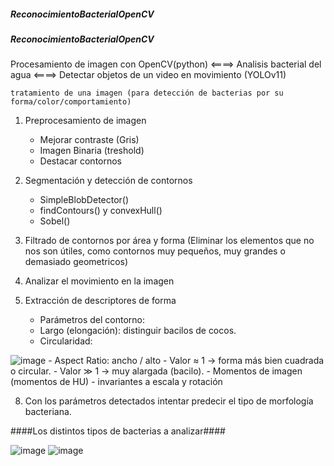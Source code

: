##### ReconocimientoBacterialOpenCV ##### 





##### ReconocimientoBacterialOpenCV ##### 
Procesamiento de imagen con OpenCV(python) <====> Analisis bacterial del agua <====> Detectar objetos de un video en movimiento (YOLOv11) 

	tratamiento de una imagen (para detección de bacterias por su forma/color/comportamiento)

1) Preprocesamiento de imagen
   
 	- Mejorar contraste (Gris)
 	- Imagen Binaria (treshold)
 	- Destacar contornos

3) Segmentación y detección de contornos

	- SimpleBlobDetector()
	- findContours() y convexHull()
	- Sobel()

4) Filtrado de contornos por área y forma (Eliminar los elementos que no nos son útiles, como contornos muy pequeños, muy  grandes o demasiado geometricos)

5) Analizar el movimiento en la imagen

6) Extracción de descriptores de forma
	- Parámetros del contorno:
	- Largo (elongación): distinguir bacilos de cocos.
	- Circularidad:
  
![image](https://github.com/user-attachments/assets/f74b70f0-9397-4d1e-92f4-80815049c283)
	- Aspect Ratio: ancho / alto
 		- Valor ≈ 1 → forma más bien cuadrada o circular.
   		- Valor ≫ 1 → muy alargada (bacilo).
     - Momentos de imagen (momentos de HU)
		- invariantes a escala y rotación


8) Con los parámetros detectados intentar predecir el tipo de morfología bacteriana.




####Los distintos tipos de bacterias a analizar####

![image](https://github.com/user-attachments/assets/a1fda4e6-919b-40c8-bb9e-990d8b97549f)
![image](https://github.com/user-attachments/assets/4399bb73-1eec-4ddf-8f69-ad2cab3c23ff)
